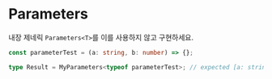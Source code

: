 # Parameters

내장 제네릭 `Parameters<T>`를 이를 사용하지 않고 구현하세요.

```ts
const parameterTest = (a: string, b: number) => {};

type Result = MyParameters<typeof parameterTest>; // expected [a: string, b: number]
```
